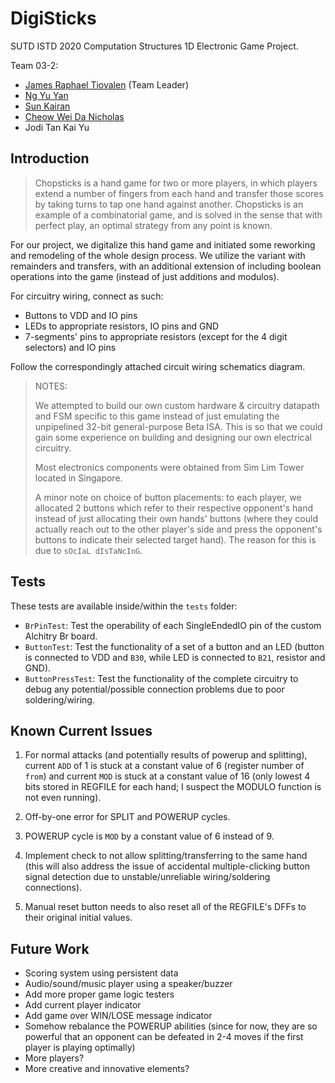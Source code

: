 # DigiSticks

SUTD ISTD 2020 Computation Structures 1D Electronic Game Project.

Team 03-2:

- [James Raphael Tiovalen](https://github.com/jamestiotio) (Team Leader)
- [Ng Yu Yan](https://github.com/ngyy3487)
- [Sun Kairan](https://github.com/kairanskrr)
- [Cheow Wei Da Nicholas](https://github.com/nicholascwd)
- Jodi Tan Kai Yu

## Introduction

> Chopsticks is a hand game for two or more players, in which players extend a number of fingers from each hand and transfer those scores by taking turns to tap one hand against another. Chopsticks is an example of a combinatorial game, and is solved in the sense that with perfect play, an optimal strategy from any point is known.

For our project, we digitalize this hand game and initiated some reworking and remodeling of the whole design process. We utilize the variant with remainders and transfers, with an additional extension of including boolean operations into the game (instead of just additions and modulos).

For circuitry wiring, connect as such:

- Buttons to VDD and IO pins
- LEDs to appropriate resistors, IO pins and GND
- 7-segments' pins to appropriate resistors (except for the 4 digit selectors) and IO pins

Follow the correspondingly attached circuit wiring schematics diagram.

> NOTES:
>
> We attempted to build our own custom hardware & circuitry datapath and FSM specific to this game instead of just emulating the unpipelined 32-bit general-purpose Beta ISA. This is so that we could gain some experience on building and designing our own electrical circuitry.
>
> Most electronics components were obtained from Sim Lim Tower located in Singapore.
>
> A minor note on choice of button placements: to each player, we allocated 2 buttons which refer to their respective opponent's hand instead of just allocating their own hands' buttons (where they could actually reach out to the other player's side and press the opponent's buttons to indicate their selected target hand). The reason for this is due to `sOcIaL dIsTaNcInG`.

## Tests

These tests are available inside/within the `tests` folder:

- `BrPinTest`: Test the operability of each SingleEndedIO pin of the custom Alchitry Br board.
- `ButtonTest`: Test the functionality of a set of a button and an LED (button is connected to VDD and `B30`, while LED is connected to `B21`, resistor and GND).
- `ButtonPressTest`: Test the functionality of the complete circuitry to debug any potential/possible connection problems due to poor soldering/wiring.

## Known Current Issues

1. For normal attacks (and potentially results of powerup and splitting), current `ADD` of 1 is stuck at a constant value of 6 (register number of `from`) and current `MOD` is stuck at a constant value of 16 (only lowest 4 bits stored in REGFILE for each hand; I suspect the MODULO function is not even running).

2. Off-by-one error for SPLIT and POWERUP cycles.

3. POWERUP cycle is `MOD` by a constant value of 6 instead of 9.

4. Implement check to not allow splitting/transferring to the same hand (this will also address the issue of accidental multiple-clicking button signal detection due to unstable/unreliable wiring/soldering connections).

5. Manual reset button needs to also reset all of the REGFILE's DFFs to their original initial values.

## Future Work

- Scoring system using persistent data
- Audio/sound/music player using a speaker/buzzer
- Add more proper game logic testers
- Add current player indicator
- Add game over WIN/LOSE message indicator
- Somehow rebalance the POWERUP abilities (since for now, they are so powerful that an opponent can be defeated in 2-4 moves if the first player is playing optimally)
- More players?
- More creative and innovative elements?
